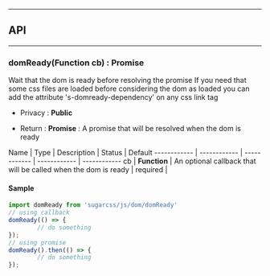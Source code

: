 


-----------------------------
## API
-----------------------------

### domReady(Function cb) : Promise
Wait that the dom is ready before resolving the promise
If you need that some css files are loaded before considering the dom as loaded
you can add the attribute 's-domready-dependency' on any css link tag

- Privacy : **Public**

- Return : **Promise** : A promise that will be resolved when the dom is ready

Name | Type | Description | Status | Default
------------ | ------------ | ------------ | ------------ | ------------
cb | **Function** | An optional callback that will be called when the dom is ready | required | 


#### Sample
```js
import domReady from 'sugarcss/js/dom/domReady'
// using callback
domReady(() => {
		// do something
});
// using promise
domReady().then(() => {
		// do something
});

```


